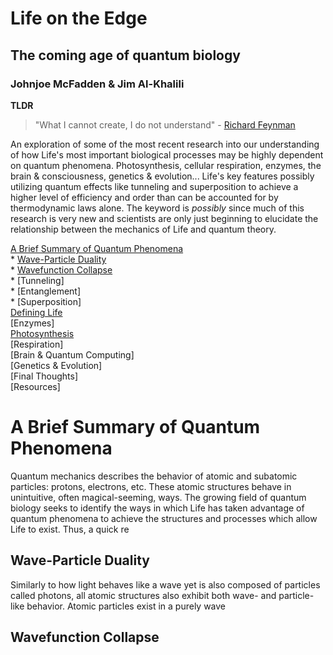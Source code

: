 ---
---
# Life on the Edge
## The coming age of quantum biology
### Johnjoe McFadden & Jim Al-Khalili

**TLDR**  
> "What I cannot create, I do not understand" - [Richard Feynman](https://en.wikipedia.org/wiki/Richard_Feynman)  

An exploration of some of the most recent research into our understanding of how Life's most important biological processes may be highly dependent on quantum phenomena.  Photosynthesis, cellular respiration, enzymes, the brain & consciousness, genetics & evolution... Life's key features possibly utilizing quantum effects like tunneling and superposition to achieve a higher level of efficiency and order than can be accounted for by thermodynamic laws alone.  The keyword is *possibly* since much of this research is very new and scientists are only just beginning to elucidate the relationship between the mechanics of Life and quantum theory.

[A Brief Summary of Quantum Phenomena](#a-brief-summary-of-quantum-phenomena)  
      * [Wave-Particle Duality](#wave-particle-duality)  
      * [Wavefunction Collapse](#wavefunction-collapse)  
      * [Tunneling]  
      * [Entanglement]  
      * [Superposition]  
[Defining Life](#defining-life)  
[Enzymes]  
[Photosynthesis](#photosynthesis)  
[Respiration]  
[Brain & Quantum Computing]  
[Genetics & Evolution]  
[Final Thoughts]  
[Resources]  

# A Brief Summary of Quantum Phenomena
Quantum mechanics describes the behavior of atomic and subatomic particles: protons, electrons, etc.  These atomic structures behave in unintuitive, often magical-seeming, ways.  The growing field of quantum biology seeks to identify the ways in which Life has taken advantage of quantum phenomena to achieve the structures and processes which allow Life to exist.  Thus, a quick re
## Wave-Particle Duality
Similarly to how light behaves like a wave yet is also composed of particles called photons, all atomic structures also exhibit both wave- and particle-like behavior.  Atomic particles exist in a purely wave
## Wavefunction Collapse

